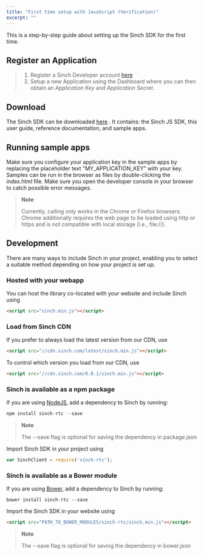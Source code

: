 ```yaml
---
title: "First time setup with JavaScript (Verification)"
excerpt: ""
---
```

This is a step-by-step guide about setting up the Sinch SDK for the first time.

## Register an Application

> 1.  Register a Sinch Developer account [here](https://portal.sinch.com/#/signup)
> 2.  Setup a new Application using the Dashboard where you can then obtain an *Application Key* and *Application Secret*.

## Download

The Sinch SDK can be downloaded [here](/page/downloads) . It contains: the Sinch JS SDK, this user guide, reference documentation, and sample apps.

## Running sample apps

Make sure you configure your application key in the sample apps by replacing the placeholder text "MY\_APPLICATION\_KEY" with your key. Samples can be run in the browser as files by double-clicking the index.html file. Make sure you open the developer console in your browser to catch possible error messages.

> **Note**    
>
> Currently, calling only works in the Chrome or Firefox browsers. Chrome additionally requires the web page to be loaded using http or https and is not compatible with local storage (i.e., file://).

## Development

There are many ways to include Sinch in your project, enabling you to select a suitable method depending on how your project is set up.

### Hosted with your webapp

You can host the library co-located with your website and include Sinch using
```html
<script src="sinch.min.js"></script>
```


### Load from Sinch CDN

If you prefer to always load the latest version from our CDN, use
```html
<script src="//cdn.sinch.com/latest/sinch.min.js"></script>
```


To control which version you load from our CDN, use
```html
<script src="//cdn.sinch.com/0.0.1/sinch.min.js"></script>
```


### Sinch is available as a npm package

If you are using [NodeJS](http://www.nodejs.org), add a dependency to Sinch by running:
```javascript
npm install sinch-rtc --save
```




> **Note**    
>
> The --save flag is optional for saving the dependency in package.json

Import Sinch SDK in your project using
```javascript
var SinchClient = require('sinch-rtc');
```


### Sinch is available as a Bower module

If you are using [Bower](http://bower.io/), add a dependency to Sinch by running:
```shell
bower install sinch-rtc --save
```


Import the Sinch SDK in your website using
```html
<script src="PATH_TO_BOWER_MODULES/sinch-rtc/sinch.min.js"></script>
```




> **Note**    
>
> The --save flag is optional for saving the dependency in bower.json
